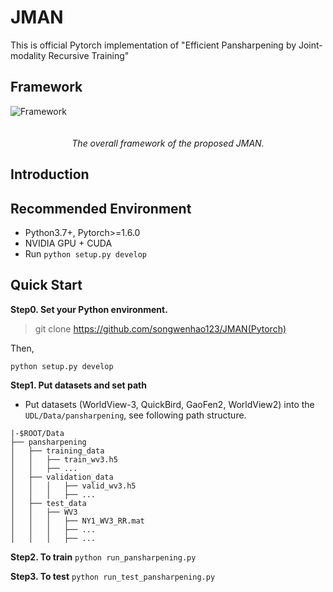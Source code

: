 # JMAN
This is official Pytorch implementation of "Efficient Pansharpening by Joint-modality Recursive
Training"

## Framework
<div>
    <img src="https://github.com/songwenhao123/JMAN/blob/main/JMAN/figure/pans.jpg" alt="Framework" style="display:inline-block;margin-right:20px;margin-bottom:20px;">
</div>
<p align="center">
    <em>The overall framework of the proposed JMAN.</em>
</p>

## Introduction


## Recommended Environment
* Python3.7+, Pytorch>=1.6.0
* NVIDIA GPU + CUDA
* Run `python setup.py develop`

## Quick Start
**Step0. Set your Python environment.**

>git clone https://github.com/songwenhao123/JMAN(Pytorch)

Then, 

`python setup.py develop`

**Step1. Put datasets and set path**
* Put datasets (WorldView-3, QuickBird, GaoFen2, WorldView2) into the `UDL/Data/pansharpening`, see following path structure. 

```
|-$ROOT/Data
├── pansharpening
│   ├── training_data
│   │   ├── train_wv3.h5
│   │   ├── ...
│   ├── validation_data
│   │   │   ├── valid_wv3.h5
│   │   │   ├── ...
│   ├── test_data
│   │   ├── WV3
│   │   │   ├── NY1_WV3_RR.mat
│   │   │   ├── ...
│   │   │   ├── ...
```
**Step2. To train**
`python run_pansharpening.py`

**Step3. To test**
`python run_test_pansharpening.py`

